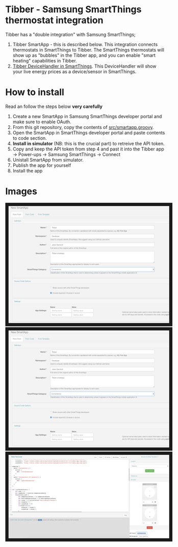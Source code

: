 # Tibber - Samsung SmartThings thermostat integration
Tibber has a "double integration" with Samsung SmartThings;
1. Tibber SmartApp - this is described below. This integration connects thermostats in SmartThings to Tibber. The SmartThings thermostats will show up as "bubbles" in the Tibber app, and you can enable "smart heating" capabilities in Tibber.
2. [Tibber DeviceHandler in SmartThings](https://github.com/tibbercom/tibber-smartthings-app/tree/master/src/Device%20handlers). This DeviceHandler will show your live energy prices as a device/sensor in SmartThings.

# How to install
Read an follow the steps below **very carefully**
1. Create a new SmartApp in Samsung SmartThings developer portal and make sure to enable OAuth.
2. From this git repository, copy the contents of [src/smartapp.groovy](https://github.com/tibbercom/tibber-smartthings-app/blob/master/src/smartapp.groovy). 
3. Open the SmartApp in SmartThings developer portal and paste contents to code section.
4. **Install in simulator** (NB: this is the crucial part) to retreive the API token. 
5. Copy and keep the API token from step 4 and past it into the Tibber app -> Power-ups -> Samsung SmartThings -> Connect
6. Unistall SmartApp from simulator.
7. Publish the app for yourself
8. Install the app

# Images
<img src="Images/new-smartthings-app-1.png" border="10" />
<img src="Images/new-smartthings-app-1.png" border="10" />
<img src="Images/token.png" border="10" />
